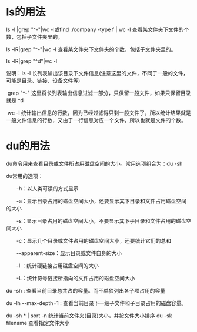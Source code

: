 # ls的用法

ls -l |grep "^-"|wc -l或find ./company -type f | wc -l  查看某文件夹下文件的个数，包括子文件夹里的。

ls -lR|grep "^-"|wc -l   查看某文件夹下文件夹的个数，包括子文件夹里的。

ls -lR|grep "^d"|wc -l 

说明：ls -l  长列表输出该目录下文件信息(注意这里的文件，不同于一般的文件，可能是目录、链接、设备文件等)

​          grep "^-"  这里将长列表输出信息过滤一部分，只保留一般文件，如果只保留目录就是 ^d

​          wc -l 统计输出信息的行数，因为已经过滤得只剩一般文件了，所以统计结果就是一般文件信息的行数，又由于一行信息对应一个文件，所以也就是文件的个数。 

# du的用法

du命令用来查看目录或文件所占用磁盘空间的大小。常用选项组合为：du -sh

du常用的选项：

　　-h：以人类可读的方式显示

　　-a：显示目录占用的磁盘空间大小，还要显示其下目录和文件占用磁盘空间的大小

　　-s：显示目录占用的磁盘空间大小，不要显示其下子目录和文件占用的磁盘空间大小

　　-c：显示几个目录或文件占用的磁盘空间大小，还要统计它们的总和

　　--apparent-size：显示目录或文件自身的大小

　　-l ：统计硬链接占用磁盘空间的大小

　　-L：统计符号链接所指向的文件占用的磁盘空间大小　　

du -sh : 查看当前目录总共占的容量。而不单独列出各子项占用的容量 

du -lh --max-depth=1 : 查看当前目录下一级子文件和子目录占用的磁盘容量。

du -sh * | sort -n 统计当前文件夹(目录)大小，并按文件大小排序
du -sk filename 查看指定文件大小